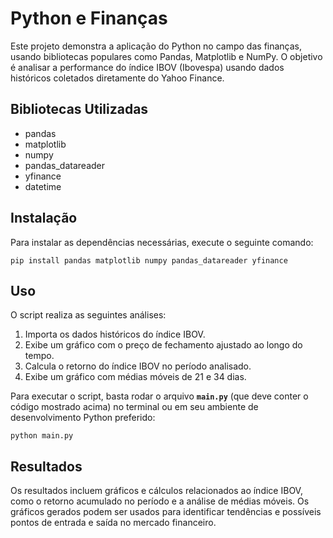 # **Python e Finanças**

Este projeto demonstra a aplicação do Python no campo das finanças, usando bibliotecas populares como Pandas, Matplotlib e NumPy. O objetivo é analisar a performance do índice IBOV (Ibovespa) usando dados históricos coletados diretamente do Yahoo Finance.

## **Bibliotecas Utilizadas**

- pandas
- matplotlib
- numpy
- pandas_datareader
- yfinance
- datetime

## **Instalação**

Para instalar as dependências necessárias, execute o seguinte comando:

```
pip install pandas matplotlib numpy pandas_datareader yfinance
```

## **Uso**

O script realiza as seguintes análises:

1. Importa os dados históricos do índice IBOV.
2. Exibe um gráfico com o preço de fechamento ajustado ao longo do tempo.
3. Calcula o retorno do índice IBOV no período analisado.
4. Exibe um gráfico com médias móveis de 21 e 34 dias.

Para executar o script, basta rodar o arquivo **`main.py`** (que deve conter o código mostrado acima) no terminal ou em seu ambiente de desenvolvimento Python preferido:

```
python main.py
```

## **Resultados**

Os resultados incluem gráficos e cálculos relacionados ao índice IBOV, como o retorno acumulado no período e a análise de médias móveis. Os gráficos gerados podem ser usados para identificar tendências e possíveis pontos de entrada e saída no mercado financeiro.
